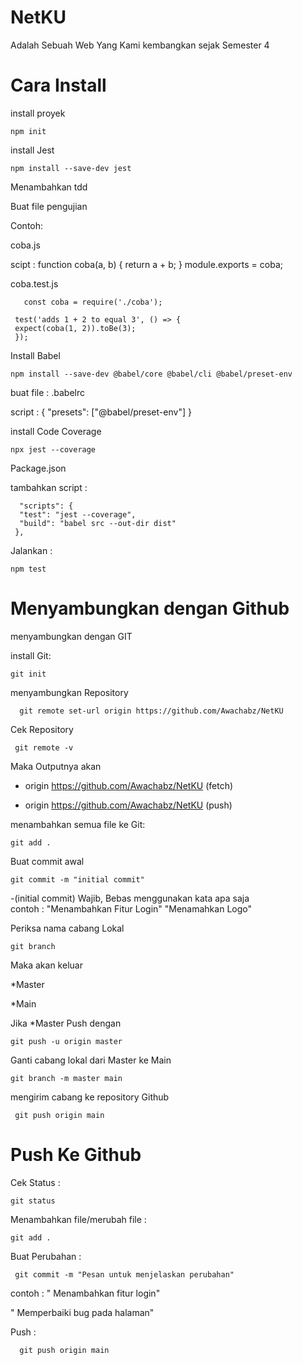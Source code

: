 # NetKU 
Adalah Sebuah Web Yang Kami kembangkan sejak Semester 4 



# Cara Install 
install proyek

    npm init 

install Jest

    npm install --save-dev jest
 


Menambahkan tdd

 Buat file pengujian

Contoh: 

coba.js 

scipt :
    function coba(a, b) {
     return a + b;
      }
      module.exports = coba;




coba.test.js

       const coba = require('./coba');

     test('adds 1 + 2 to equal 3', () => {
     expect(coba(1, 2)).toBe(3);
     });





Install Babel 

    npm install --save-dev @babel/core @babel/cli @babel/preset-env

buat file : .babelrc

script : 
   {
      "presets": ["@babel/preset-env"]
   }





install Code Coverage

    npx jest --coverage   



Package.json

tambahkan 
script : 

      "scripts": {
      "test": "jest --coverage",
      "build": "babel src --out-dir dist"  
     },



Jalankan : 

    npm test


# Menyambungkan dengan Github

menyambungkan dengan GIT

install Git:

    git init


menyambungkan Repository

      git remote set-url origin https://github.com/Awachabz/NetKU

 Cek Repository

     git remote -v

Maka Outputnya akan

-  origin  https://github.com/Awachabz/NetKU (fetch)


-  origin  https://github.com/Awachabz/NetKU (push)



menambahkan semua file ke Git:


    git add .



Buat commit awal


    git commit -m "initial commit"

-(initial commit) Wajib, Bebas menggunakan kata apa saja   
contoh : "Menambahkan Fitur Login"
         "Menamahkan Logo"


Periksa nama cabang Lokal

    git branch


Maka akan keluar 

*Master

*Main


 Jika *Master Push dengan

    git push -u origin master



Ganti cabang lokal dari Master ke Main

    git branch -m master main

mengirim cabang ke repository Github

     git push origin main


# Push Ke Github
Cek Status : 

    git status

Menambahkan file/merubah file : 

    git add .

Buat Perubahan :

     git commit -m "Pesan untuk menjelaskan perubahan"
  

contoh : 
 " Menambahkan fitur login"

 " Memperbaiki bug pada halaman"

 Push : 


      git push origin main







